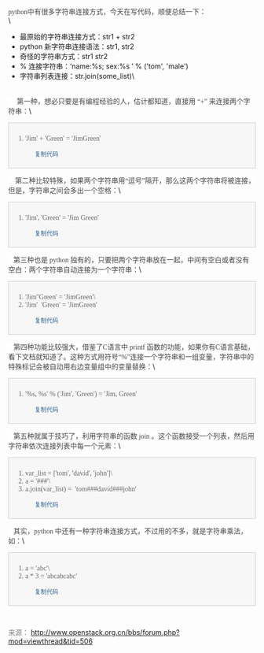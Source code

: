 <span
style="color: rgb(68, 68, 68); font-family: Tahoma, 'Microsoft Yahei', Simsun; font-size: 14px; font-variant-ligatures: normal; orphans: 2; widows: 2; background-color: rgb(255, 255, 255);">python中有很多字符串连接方式，今天在写代码，顺便总结一下：</span>\
\

-   最原始的字符串连接方式：str1 + str2
-   python 新字符串连接语法：str1, str2
-   奇怪的字符串方式：str1 str2
-   % 连接字符串：‘name:%s; sex:%s ’ % ('tom', 'male')
-   字符串列表连接：str.join(some\_list)\

\
<span
style="color: rgb(68, 68, 68); font-family: Tahoma, 'Microsoft Yahei', Simsun; font-size: 14px; font-variant-ligatures: normal; orphans: 2; widows: 2; background-color: rgb(255, 255, 255);"> 
   第一种，想必只要是有编程经验的人，估计都知道，直接用 “+”
来连接两个字符串：</span>\

<div class="blockcode"
style="word-wrap: break-word; overflow: hidden; margin-top: 10px; margin-bottom: 10px; padding: 10px 0px 5px 10px; color: rgb(102, 102, 102); zoom: 1; border: 1px solid rgb(204, 204, 204); font-family: Tahoma, 'Microsoft Yahei', Simsun; font-size: 14px; font-variant-ligatures: normal; orphans: 2; widows: 2; background: url(&quot;&quot;) 0px 0px repeat-y rgb(247, 247, 247);">

<div id="code_Na7" style="word-wrap: break-word;">

1.  'Jim' + 'Green' = 'JimGreen'

</div>

<span
style="word-wrap: break-word; margin-left: 43px; font-size: 12px; cursor: pointer; color: rgb(51, 102, 153) !important;">复制代码</span>

</div>

<span
style="color: rgb(68, 68, 68); font-family: Tahoma, 'Microsoft Yahei', Simsun; font-size: 14px; font-variant-ligatures: normal; orphans: 2; widows: 2; background-color: rgb(255, 255, 255);"> 
 
第二种比较特殊，如果两个字符串用“逗号”隔开，那么这两个字符串将被连接，但是，字符串之间会多出一个空格：</span>\

<div class="blockcode"
style="word-wrap: break-word; overflow: hidden; margin-top: 10px; margin-bottom: 10px; padding: 10px 0px 5px 10px; color: rgb(102, 102, 102); zoom: 1; border: 1px solid rgb(204, 204, 204); font-family: Tahoma, 'Microsoft Yahei', Simsun; font-size: 14px; font-variant-ligatures: normal; orphans: 2; widows: 2; background: url(&quot;&quot;) 0px 0px repeat-y rgb(247, 247, 247);">

<div id="code_ahA" style="word-wrap: break-word;">

1.  'Jim', 'Green' = 'Jim Green'

</div>

<span
style="word-wrap: break-word; margin-left: 43px; font-size: 12px; cursor: pointer; color: rgb(51, 102, 153) !important;">复制代码</span>

</div>

<span
style="color: rgb(68, 68, 68); font-family: Tahoma, 'Microsoft Yahei', Simsun; font-size: 14px; font-variant-ligatures: normal; orphans: 2; widows: 2; background-color: rgb(255, 255, 255);"> 
 第三种也是 python
独有的，只要把两个字符串放在一起，中间有空白或者没有空白：两个字符串自动连接为一个字符串：</span>\

<div class="blockcode"
style="word-wrap: break-word; overflow: hidden; margin-top: 10px; margin-bottom: 10px; padding: 10px 0px 5px 10px; color: rgb(102, 102, 102); zoom: 1; border: 1px solid rgb(204, 204, 204); font-family: Tahoma, 'Microsoft Yahei', Simsun; font-size: 14px; font-variant-ligatures: normal; orphans: 2; widows: 2; background: url(&quot;&quot;) 0px 0px repeat-y rgb(247, 247, 247);">

<div id="code_N01" style="word-wrap: break-word;">

1.  'Jim''Green' = 'JimGreen'\
2.  'Jim'  'Green' = 'JimGreen'

</div>

<span
style="word-wrap: break-word; margin-left: 43px; font-size: 12px; cursor: pointer; color: rgb(51, 102, 153) !important;">复制代码</span>

</div>

<span
style="color: rgb(68, 68, 68); font-family: Tahoma, 'Microsoft Yahei', Simsun; font-size: 14px; font-variant-ligatures: normal; orphans: 2; widows: 2; background-color: rgb(255, 255, 255);"> 
 第四种功能比较强大，借鉴了C语言中 printf
函数的功能，如果你有C语言基础，看下文档就知道了。这种方式用符号“%”连接一个字符串和一组变量，字符串中的特殊标记会被自动用右边变量组中的变量替换：</span>\

<div class="blockcode"
style="word-wrap: break-word; overflow: hidden; margin-top: 10px; margin-bottom: 10px; padding: 10px 0px 5px 10px; color: rgb(102, 102, 102); zoom: 1; border: 1px solid rgb(204, 204, 204); font-family: Tahoma, 'Microsoft Yahei', Simsun; font-size: 14px; font-variant-ligatures: normal; orphans: 2; widows: 2; background: url(&quot;&quot;) 0px 0px repeat-y rgb(247, 247, 247);">

<div id="code_R7C" style="word-wrap: break-word;">

1.  '%s, %s' % ('Jim', 'Green') = 'Jim, Green'

</div>

<span
style="word-wrap: break-word; margin-left: 43px; font-size: 12px; cursor: pointer; color: rgb(51, 102, 153) !important;">复制代码</span>

</div>

<span
style="color: rgb(68, 68, 68); font-family: Tahoma, 'Microsoft Yahei', Simsun; font-size: 14px; font-variant-ligatures: normal; orphans: 2; widows: 2; background-color: rgb(255, 255, 255);"> 
 第五种就属于技巧了，利用字符串的函数 join
。这个函数接受一个列表，然后用字符串依次连接列表中每一个元素：</span>\

<div class="blockcode"
style="word-wrap: break-word; overflow: hidden; margin-top: 10px; margin-bottom: 10px; padding: 10px 0px 5px 10px; color: rgb(102, 102, 102); zoom: 1; border: 1px solid rgb(204, 204, 204); font-family: Tahoma, 'Microsoft Yahei', Simsun; font-size: 14px; font-variant-ligatures: normal; orphans: 2; widows: 2; background: url(&quot;&quot;) 0px 0px repeat-y rgb(247, 247, 247);">

<div id="code_4C3" style="word-wrap: break-word;">

1.  var\_list = \['tom', 'david', 'john'\]\
2.  a = '\#\#\#'\
3.  a.join(var\_list) =  'tom\#\#\#david\#\#\#john'

</div>

<span
style="word-wrap: break-word; margin-left: 43px; font-size: 12px; cursor: pointer; color: rgb(51, 102, 153) !important;">复制代码</span>

</div>

<span
style="color: rgb(68, 68, 68); font-family: Tahoma, 'Microsoft Yahei', Simsun; font-size: 14px; font-variant-ligatures: normal; orphans: 2; widows: 2; background-color: rgb(255, 255, 255);"> 
 其实，python
中还有一种字符串连接方式，不过用的不多，就是字符串乘法，如：</span>\

<div class="blockcode"
style="word-wrap: break-word; overflow: hidden; margin-top: 10px; margin-bottom: 10px; padding: 10px 0px 5px 10px; color: rgb(102, 102, 102); zoom: 1; border: 1px solid rgb(204, 204, 204); font-family: Tahoma, 'Microsoft Yahei', Simsun; font-size: 14px; font-variant-ligatures: normal; orphans: 2; widows: 2; background: url(&quot;&quot;) 0px 0px repeat-y rgb(247, 247, 247);">

<div id="code_NiM" style="word-wrap: break-word;">

1.  a = 'abc'\
2.  a \* 3 = 'abcabcabc'

</div>

<span
style="word-wrap: break-word; margin-left: 43px; font-size: 12px; cursor: pointer; color: rgb(51, 102, 153) !important;">复制代码</span>

</div>

<div>

<span
style="word-wrap: break-word; margin-left: 43px; font-size: 12px; cursor: pointer; color: rgb(51, 102, 153) !important;">\
</span>
<div style="color:gray">

来源： <http://www.openstack.org.cn/bbs/forum.php?mod=viewthread&tid=506>

</div>

</div>
